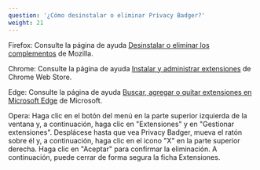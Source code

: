 ```yaml
---
question: '¿Cómo desinstalar o eliminar Privacy Badger?'
weight: 21
---
```


Firefox: Consulte la página de ayuda [Desinstalar o eliminar los complementos](https://support.mozilla.org/es/kb/desinstalar-o-eliminar-los-complementos#w_eliminar-extensiones-y-temas) de Mozilla.

Chrome: Consulte la página de ayuda [Instalar y administrar extensiones](https://support.google.com/chrome_webstore/answer/2664769?hl=es) de Chrome Web Store.

Edge: Consulte la página de ayuda [Buscar, agregar o quitar extensiones en Microsoft Edge](https://support.microsoft.com/es-es/microsoft-edge/buscar-agregar-o-quitar-extensiones-en-microsoft-edge-f3522273-d067-7435-6a9d-fdb99213e9a8) de Microsoft.

Opera: Haga clic en el botón del menú en la parte superior izquierda de la ventana y, a continuación, haga clic en "Extensiones" y en "Gestionar extensiones". Desplácese hasta que vea Privacy Badger, mueva el ratón sobre él y, a continuación, haga clic en el icono "X" en la parte superior derecha. Haga clic en "Aceptar" para confirmar la eliminación. A continuación, puede cerrar de forma segura la ficha Extensiones.
